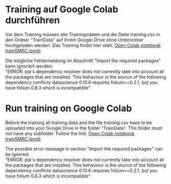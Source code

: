 # Training auf Google Colab durchführen
Vor dem Training müssen alle Trainingsdaten und die Datei training.csv in den Ordner "TrainData" auf Ihrem Google Drive ohne Unterordner hochgeladen werden. 
Das Training findet hier statt: [Open Colab notebook trainSMRC.ipynb](https://colab.research.google.com/github/robodhhb/Smart-Modelrailway-Cam/blob/main/30_Your_Training/30_Training/trainSMRC.ipynb)

Die mögliche Fehlermeldung im Abschnitt "Import the required packages" kann ignoriert werden: \
"ERROR: pip's dependency resolver does not currently take into account all the packages that are installed. This behaviour is the source of the following dependency conflicts datascience 0.10.6 requires folium==0.2.1, but you have folium 0.8.3 which is incompatible".

# Run training on Google Colab
Before the training all training data and the file training.csv have to be uploaded into your Google Drive in the folder "TrainData". This folder must not have any subfolder. 
Follow the link: [Open Colab notebook trainSMRC.ipynb](https://colab.research.google.com/github/robodhhb/Smart-Modelrailway-Cam/blob/main/30_Your_Training/30_Training/trainSMRC.ipynb)

The possible error message in section "Import the required packages" can be ignored: \
"ERROR: pip's dependency resolver does not currently take into account all the packages that are installed. This behaviour is the source of the following dependency conflicts datascience 0.10.6 requires folium==0.2.1, but you have folium 0.8.3 which is incompatible".

